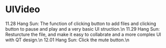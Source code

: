 # UIVideo
11.28 Hang Sun: The function of clicking button to add files and clicking button to pause and play and a very basic UI struction.\n
11.29 Hang Sun: Resturcture the file, and make it easy to collabrate and a more complex UI with QT design.\n
12.01 Hang Sun: Click the mute button.\n

